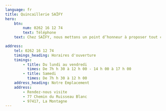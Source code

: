 ```yaml
---
language: fr
title: Quincaillerie SAÏFY
hero:
    btn: 
        num: 0262 16 12 74
        text: Téléphone
    text: Chez SAÏFY, nous mettons un point d’honneur à proposer tout ce dont vous avez besoin pour le bricolage, des petits éléments de fixation aux outils essentiels - pour que vous trouviez exactement ce que vous cherchez au bonne endroit. Nous livrons aussi du ciment. 

address:
    tel: 0262 16 12 74
    timings_heading: Horaires d'ouverture
    timings:
        - title: Du lundi au vendredi
          times: De 7h h 30 à 12 h 00 - 14 h 00 à 17 h 00
        - title: Samedi 
          times: De 7h h 30 à 12 h 00
    address_heading: Notre Emplacement
    address: 
        - Rendez-nous visite
        - 77 Chemin du Ruisseau Blanc 
        - 97417, La Montagne
---
```

